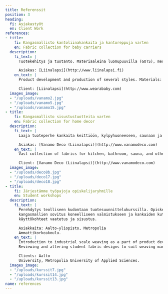 ```yaml
---
title: Referenssit
position: 3
heading:
  fi: Asiakastyöt
  en: Client Work
references:
- title:
    fi: Kangasmallisto kantoliinakankaita ja kantoreppuja varten
    en: Fabric collection for baby carriers
  description:
    fi_text: |
      Tuotekehitys ja tuotanto. Materiaaleina luomupuuvilla (GOTS), merinovilla (konepestävä, mulesing-free), eurooppalainen pellava (Masters of Linen).

      Asiakas: [Liinalapsi](http://www.liinalapsi.fi)
    en_text: |
      Product development and production of several styles. Materials: organic cotton (GOTS), merino wool (machine washable, mulesing-free), European linen (Masters of Linen).

      Client: [Liinalapsi](http://www.wearababy.com)
  images_image:
  - "/uploads/vanamo2.jpg"
  - "/uploads/vanamo5.jpg"
  - "/uploads/vanamo15.jpg"
- title:
    fi: Kangasmallisto sisustustuotteita varten
    en: Fabric collection for home decor
  description:
    fi_text: |
      Laaja tuoteperhe kankaita keittiöön, kylpyhuoneeseen, saunaan ja kodin muihin käyttökohteisiin.

      Asiakas: [Vanamo Deco (Liinalapsi)](http://www.vanamodeco.com)
    en_text: |
      Vast collection of fabrics for kitchen, bathroom, sauna, and other home textiles.

      Client: [Vanamo Deco (Liinalapsi)](http://www.vanamodeco.com)
  images_image:
  - "/uploads/deco8b.jpg"
  - "/uploads/deco17.jpg"
  - "/uploads/deco18.jpg"
- title:
    fi: Järjestämme työpajoja opiskelijaryhmille
    en: Student workshops
  description:
    fi_text: |
      Perehdytys teolliseen kudontaan tuotesuunnittelukurssilla. Opiskelijoiden
      kangasmallien sovitus koneelliseen valmistukseen ja kankaiden kutominen. Kankaiden
      käyttökohteet vaatetus ja sisustus.

      Asiakkaita: Aalto-yliopisto, Metropolia
      Ammattikorkeakoulu.
    en_text: |
      Introduction to industrial scale weaving as a part of product development courses.
      Reviewing and altering student fabric designs to suit weaving machines. Weaving fabrics for clothing and interior uses.

      Clients: Aalto
      University, Metropolia University of Applied Sciences.
  images_image:
  - "/uploads/kurssit7.jpg"
  - "/uploads/kurssit14.jpg"
  - "/uploads/kurssit13.jpg"
name: references
---
```


